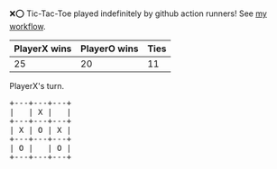 :x::o: Tic-Tac-Toe played indefinitely by github action runners! See [my workflow](.github/workflows/play.yaml).

|PlayerX wins|PlayerO wins|Ties|
|-|-|-|
|25|20|11|

PlayerX's turn.

<pre>
+---+---+---+
|   | X |   |
+---+---+---+
| X | O | X |
+---+---+---+
| O |   | O |
+---+---+---+
</pre>